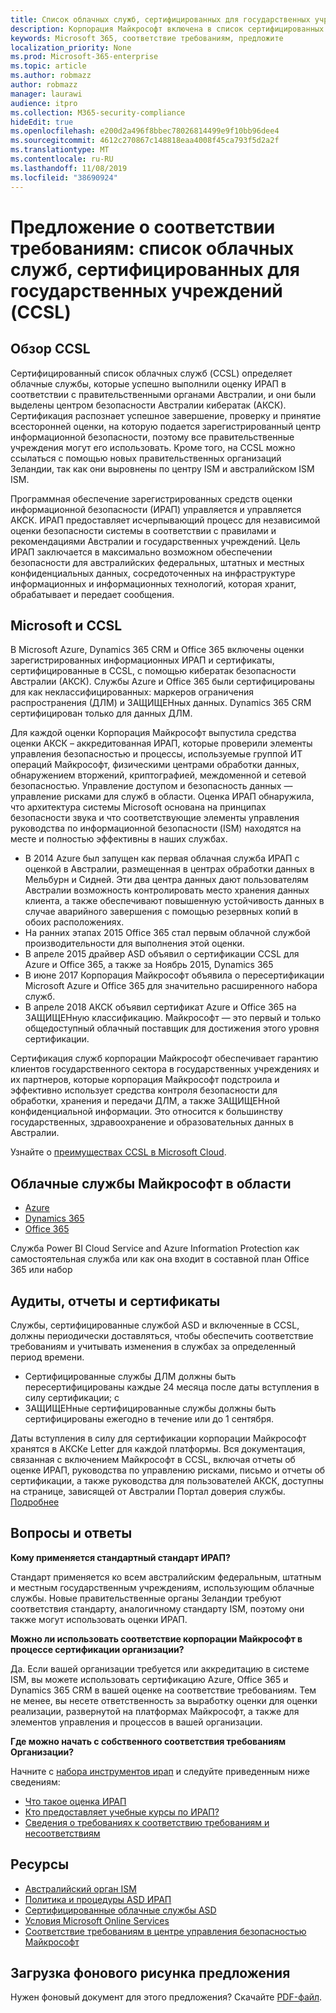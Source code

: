 ```yaml
---
title: Список облачных служб, сертифицированных для государственных учреждений (CCSL)
description: Корпорация Майкрософт включена в список сертифицированных облачных служб Австралии для неклассифицированных маркеров ограничения распространения (ДЛМ) и ЗАЩИЩЕНных данных на основе оценки ИРАП и сертификации с помощью центра безопасности Австралии кибератак (АКСК).
keywords: Microsoft 365, соответствие требованиям, предложите
localization_priority: None
ms.prod: Microsoft-365-enterprise
ms.topic: article
ms.author: robmazz
author: robmazz
manager: laurawi
audience: itpro
ms.collection: M365-security-compliance
hideEdit: true
ms.openlocfilehash: e200d2a496f8bbec78026814499e9f10bb96dee4
ms.sourcegitcommit: 4612c270867c148818eaa4008f45ca793f5d2a2f
ms.translationtype: MT
ms.contentlocale: ru-RU
ms.lasthandoff: 11/08/2019
ms.locfileid: "38690924"
---
```

# <a name="compliance-offering-australian-government-certified-cloud-services-list-ccsl"></a>Предложение о соответствии требованиям: список облачных служб, сертифицированных для государственных учреждений (CCSL)

## <a name="ccsl-overview"></a>Обзор CCSL

Сертифицированный список облачных служб (CCSL) определяет облачные службы, которые успешно выполнили оценку ИРАП в соответствии с правительственными органами Австралии, и они были выделены центром безопасности Австралии кибератак (АКСК). Сертификация распознает успешное завершение, проверку и принятие всесторонней оценки, на которую подается зарегистрированный центр информационной безопасности, поэтому все правительственные учреждения могут его использовать. Кроме того, на CCSL можно ссылаться с помощью новых правительственных организаций Зеландии, так как они выровнены по центру ISM и австралийском ISM ISM.

Программная обеспечение зарегистрированных средств оценки информационной безопасности (ИРАП) управляется и управляется АКСК. ИРАП предоставляет исчерпывающий процесс для независимой оценки безопасности системы в соответствии с правилами и рекомендациями Австралии и государственных учреждений. Цель ИРАП заключается в максимально возможном обеспечении безопасности для австралийских федеральных, штатных и местных конфиденциальных данных, сосредоточенных на инфраструктуре информационных и информационных технологий, которая хранит, обрабатывает и передает сообщения.

## <a name="microsoft-and-ccsl"></a>Microsoft и CCSL

В Microsoft Azure, Dynamics 365 CRM и Office 365 включены оценки зарегистрированных информационных ИРАП и сертификаты, сертифицированные в CCSL, с помощью кибератак безопасности Австралии (АКСК). Службы Azure и Office 365 были сертифицированы для как неклассифицированных: маркеров ограничения распространения (ДЛМ) и ЗАЩИЩЕНных данных. Dynamics 365 CRM сертифицирован только для данных ДЛМ.

Для каждой оценки Корпорация Майкрософт выпустила средства оценки АКСК – аккредитованная ИРАП, которые проверили элементы управления безопасностью и процессы, используемые группой ИТ операций Майкрософт, физическими центрами обработки данных, обнаружением вторжений, криптографией, междоменной и сетевой безопасностью. Управление доступом и безопасность данных — управление рисками для служб в области. Оценка ИРАП обнаружила, что архитектура системы Microsoft основана на принципах безопасности звука и что соответствующие элементы управления руководства по информационной безопасности (ISM) находятся на месте и полностью эффективны в наших службах.

- В 2014 Azure был запущен как первая облачная служба ИРАП с оценкой в Австралии, размещенная в центрах обработки данных в Мельбурн и Сидней. Эти два центра данных дают пользователям Австралии возможность контролировать место хранения данных клиента, а также обеспечивают повышенную устойчивость данных в случае аварийного завершения с помощью резервных копий в обоих расположениях.
- На ранних этапах 2015 Office 365 стал первым облачной службой производительности для выполнения этой оценки.
- В апреле 2015 драйвер ASD объявил о сертификации CCSL для Azure и Office 365, а также за Ноябрь 2015, Dynamics 365
- В июне 2017 Корпорация Майкрософт объявила о пересертификации Microsoft Azure и Office 365 для значительно расширенного набора служб.
- В апреле 2018 АКСК объявил сертификат Azure и Office 365 на ЗАЩИЩЕНную классификацию. Майкрософт — это первый и только общедоступный облачный поставщик для достижения этого уровня сертификации.

Сертификация служб корпорации Майкрософт обеспечивает гарантию клиентов государственного сектора в государственных учреждениях и их партнеров, которые корпорация Майкрософт подстроила и эффективно использует средства контроля безопасности для обработки, хранения и передачи ДЛМ, а также ЗАЩИЩЕНной конфиденциальной информации. Это относится к большинству государственных, здравоохранение и образовательных данных в Австралии.

Узнайте о [преимуществах CCSL в Microsoft Cloud](https://go.microsoft.com/fwlink/p/?linkid=2086844).

## <a name="microsoft-in-scope-cloud-services"></a>Облачные службы Майкрософт в области

- [Azure](https://aka.ms/AzureCompliance)
- [Dynamics 365](https://aka.ms/d365-compliance-list)
- [Office 365](https://go.microsoft.com/fwlink/p/?LinkID=2077751)

Служба Power BI Cloud Service and Azure Information Protection как самостоятельная служба или как она входит в составной план Office 365 или набор

## <a name="audits-reports-and-certificates"></a>Аудиты, отчеты и сертификаты

Службы, сертифицированные службой ASD и включенные в CCSL, должны периодически доставляться, чтобы обеспечить соответствие требованиям и учитывать изменения в службах за определенный период времени.

- Сертифицированные службы ДЛМ должны быть пересертифицированы каждые 24 месяца после даты вступления в силу сертификации; с
- ЗАЩИЩЕНные сертифицированные службы должны быть сертифицированы ежегодно в течение или до 1 сентября.

Даты вступления в силу для сертификации корпорации Майкрософт хранятся в АКСКе Letter для каждой платформы. Вся документация, связанная с включением Майкрософт в CCSL, включая отчеты об оценке ИРАП, руководства по управлению рисками, письмо и отчеты об сертификации, а также руководства для пользователей АКСК, доступны на странице, зависящей от Австралии Портал доверия службы. [Подробнее](https://go.microsoft.com/fwlink/p/?LinkID=2079423)

## <a name="frequently-asked-questions"></a>Вопросы и ответы

**Кому применяется стандартный стандарт ИРАП?**

Стандарт применяется ко всем австралийским федеральным, штатным и местным государственным учреждениям, использующим облачные службы. Новые правительственные органы Зеландии требуют соответствия стандарту, аналогичному стандарту ISM, поэтому они также могут использовать оценки ИРАП.

**Можно ли использовать соответствие корпорации Майкрософт в процессе сертификации организации?**

Да. Если вашей организации требуется или аккредитацию в системе ISM, вы можете использовать сертификацию Azure, Office 365 и Dynamics 365 CRM в вашей оценке на соответствие требованиям. Тем не менее, вы несете ответственность за выработку оценки для оценки реализации, развернутой на платформах Майкрософт, а также для элементов управления и процессов в вашей организации.

**Где можно начать с собственного соответствия требованиям Организации?**

Начните с [набора инструментов ирап](https://www.cyber.gov.au/node/291) и следуйте приведенным ниже сведениям:

- [Что такое оценка ИРАП](https://www.asd.gov.au/infosec/irap/irap_assessments.htm)
- [Кто предоставляет учебные курсы по ИРАП?](https://www.cyber.gov.au/irap/training)
- [Сведения о требованиях к соответствию требованиям и несоответствиям](https://www.cyber.gov.au/irap/compliance)

## <a name="resources"></a>Ресурсы

- [Австралийский орган ISM](https://www.asd.gov.au/infosec/ism/index.htm)
- [Политика и процедуры ASD ИРАП](https://aka.ms/irap-policy)
- [Сертифицированные облачные службы ASD](https://www.asd.gov.au/infosec/irap/certified_clouds.htm)
- [Условия Microsoft Online Services](https://aka.ms/Online-Services-Terms)
- [Соответствие требованиям в центре управления безопасностью Майкрософт](https://www.microsoft.com/trust-center/compliance/compliance-overview)

## <a name="download-the-offering-backgrounder"></a>Загрузка фонового рисунка предложения

Нужен фоновый документ для этого предложения? Скачайте [PDF-файл](https://download.microsoft.com/download/9/9/C/99CF1E4A-510C-45FD-9819-B81E1CDFC3C3/IRAP_CCSL_Compliance_Backgrounder.pdf).
